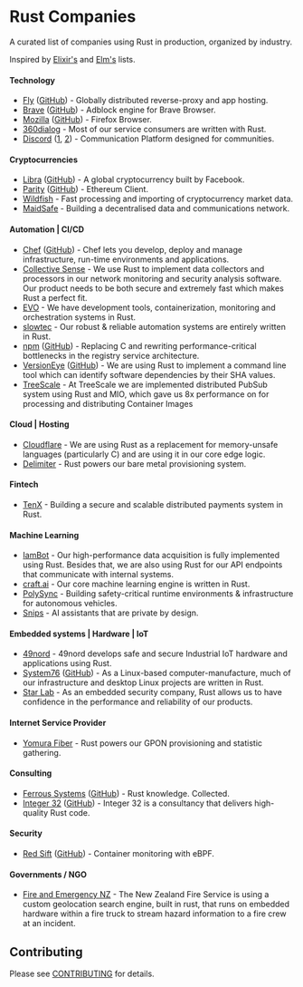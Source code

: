 # Rust Companies

A curated list of companies using Rust in production, organized by industry.

Inspired by [Elixir's][elixir-companies] and [Elm's][elm-companies] lists.

[elixir-companies]: https://github.com/doomspork/elixir-companies
[elm-companies]: https://github.com/jah2488/elm-companies

#### Technology

* [Fly](https://fly.io)
  ([GitHub](https://github.com/superfly)) - Globally distributed reverse-proxy and app hosting.
* [Brave](https://brave.com)
  ([GitHub](https://github.com/brave/adblock-rust)) - Adblock engine for Brave Browser.
* [Mozilla](https://www.mozilla.org)
  ([GitHub](https://github.com/mozilla)) - Firefox Browser.
* [360dialog](http://www.360dialog.com) - Most of our service consumers are written with Rust.
* [Discord](https://discordapp.com)
  ([1](https://blog.discordapp.com/using-rust-to-scale-elixir-for-11-million-concurrent-users-c6f19fc029d3), [2](https://blog.discordapp.com/why-discord-is-switching-from-go-to-rust-a190bbca2b1f)) - Communication Platform designed for communities.

#### Cryptocurrencies

* [Libra](https://libra.org)
  ([GitHub](https://github.com/libra/libra)) - A global cryptocurrency built by Facebook.
* [Parity](https://www.parity.io)
  ([GitHub](https://github.com/paritytech)) - Ethereum Client.
* [Wildfish](https://wildfish.com) - Fast processing and importing of cryptocurrency market data.
* [MaidSafe](http://www.maidsafe.net) - Building a decentralised data and communications network.

#### Automation | CI/CD

* [Chef](https://www.chef.io)
  ([GitHub](https://github.com/chef/delivery-cli)) - Chef lets you develop, deploy and manage infrastructure, run-time environments and applications.
* [Collective Sense](https://collective-sense.com) - We use Rust to implement data collectors and processors in our network monitoring and security analysis software. Our product needs to be both secure and extremely fast which makes Rust a perfect fit.
* [EVO](https://evo.company) - We have development tools, containerization, monitoring and orchestration systems in Rust.
* [slowtec](http://www.slowtec.de) - Our robust & reliable automation systems are entirely written in Rust.
* [npm](http://www.npmjs.com)
  ([GitHub](https://github.com/npm)) - Replacing C and rewriting performance-critical bottlenecks in the registry service architecture.
* [VersionEye](https://www.versioneye.com)
  ([GitHub](https://github.com/VersionEye)) - We are using Rust to implement a command line tool which can identify software dependencies by their SHA values.
* [TreeScale](https://www.treescale.com) - At TreeScale we are implemented distributed PubSub system using Rust and MIO, which gave us 8x performance on for processing and distributing Container Images

#### Cloud | Hosting

* [Cloudflare](https://www.cloudflare.com) - We are using Rust as a replacement for memory-unsafe languages (particularly C) and are using it in our core edge logic.
* [Delimiter](https://www.delimiter.com) - Rust powers our bare metal provisioning system.

#### Fintech

* [TenX](https://tenx.tech) - Building a secure and scalable distributed payments system in Rust.

#### Machine Learning

* [IamBot](http://iambot.ai) - Our high-performance data acquisition is fully implemented using Rust. Besides that, we are also using Rust for our API endpoints that communicate with internal systems.
* [craft.ai](http://craft.ai) - Our core machine learning engine is written in Rust.
* [PolySync](https://polysync.io) - Building safety-critical runtime environments & infrastructure for autonomous vehicles.
* [Snips](https://snips.ai) - AI assistants that are private by design.

#### Embedded systems | Hardware | IoT

* [49nord](https://49nord.de/rust) - 49nord develops safe and secure Industrial IoT hardware and applications using Rust.
* [System76](https://system76.com)
  ([GitHub](https://github.com/system76)) - As a Linux-based computer-manufacture, much of our infrastructure and desktop Linux projects are written in Rust.
* [Star Lab](https://starlab.io) - As an embedded security company, Rust allows us to have confidence in the performance and reliability of our products.


#### Internet Service Provider

* [Yomura Fiber](https://yomurafiber.com) - Rust powers our GPON provisioning and statistic gathering.
  
#### Consulting

* [Ferrous Systems](https://ferrous-systems.com)
  ([GitHub](https://github.com/ferrous-systems)) - Rust knowledge. Collected.
* [Integer 32](https://www.integer32.com)
  ([GitHub](https://github.com/integer32llc)) - Integer 32 is a consultancy that delivers high-quality Rust code.

#### Security

* [Red Sift](https://redsift.com)
  ([GitHub](https://github.com/redsift/ingraind)) - Container monitoring with eBPF.
  
#### Governments / NGO

* [Fire and Emergency NZ](https://fireandemergency.nz) - The New Zealand Fire Service is using a custom geolocation search engine, built in rust, that runs on embedded hardware within a fire truck to stream hazard information to a fire crew at an incident.



## Contributing

Please see [CONTRIBUTING](CONTRIBUTING.md) for details.
